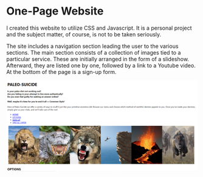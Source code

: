 # One-Page Website
I created this website to utilize CSS and Javascript. It is a personal project and the subject matter, of course, is not to be taken seriously.

The site includes a navigation section leading the user to the various sections. The main section consists of a collection of images tied to a particular service. These are initially arranged in the form of a slideshow. Afterward, they are listed one by one, followed by a link to a Youtube video. At the bottom of the page is a sign-up form.

![Paleo-Suicide](paleo-suicide.png)
